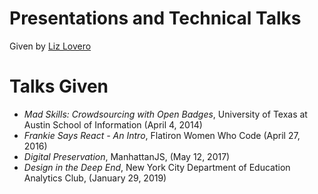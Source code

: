 # Presentations and Technical Talks

Given by [Liz Lovero](http://www.elizabethlovero.com/)

# Talks Given

- _Mad Skills: Crowdsourcing with Open Badges_, University of Texas at Austin School of Information (April 4, 2014)
- _Frankie Says React - An Intro_, Flatiron Women Who Code (April 27, 2016)
- _Digital Preservation_, ManhattanJS, (May 12, 2017)
- _Design in the Deep End_, New York City Department of Education Analytics Club, (January 29, 2019)
